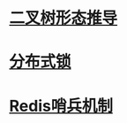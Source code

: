 # [二叉树形态推导](https://coinshine.github.io/二叉树形态推导)
# [分布式锁](https://coinshine.github.io/分布式锁)
# [Redis哨兵机制](https://coinshine.github.io/Redis%E5%93%A8%E5%85%B5%E6%9C%BA%E5%88%B6)

